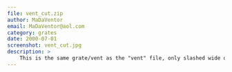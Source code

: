 ```yaml
---
file: vent_cut.zip
author: MaDaVentor
email: MaDaVentor@aol.com
category: grates
date: 2000-07-01
screenshot: vent_cut.jpg
description: >
    This is the same grate/vent as the "vent" file, only slashed wide open...
---
```

